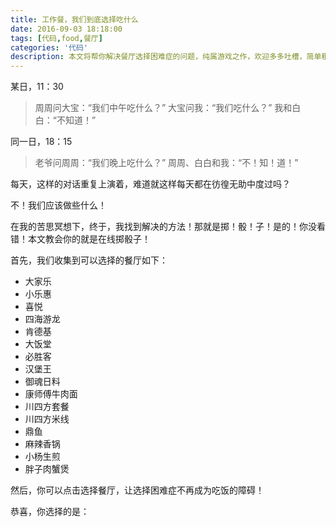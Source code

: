 ```yaml
---
title: 工作餐，我们到底选择吃什么
date: 2016-09-03 18:18:00
tags: [代码,food,餐厅]
categories: '代码'
description: 本文将帮你解决餐厅选择困难症的问题，纯属游戏之作，欢迎多多吐槽，简单粗暴之处敬请原谅！不原谅也没关系，反正我又不改。
---
```

某日，11：30
> 周周问大宝：“我们中午吃什么？”
> 大宝问我：“我们吃什么？”
> 我和白白：“不知道！”

同一日，18：15
> 老爷问周周：“我们晚上吃什么？”
> 周周、白白和我：“不！知！道！”

每天，这样的对话重复上演着，难道就这样每天都在彷徨无助中度过吗？

不！我们应该做些什么！

在我的苦思冥想下，终于，我找到解决的方法！那就是掷！骰！子！是的！你没看错！本文教会你的就是在线掷骰子！

首先，我们收集到可以选择的餐厅如下：

* 大家乐<br>
* 小乐惠<br>
* 喜悦<br>
* 四海游龙<br>
* 肯德基<br>
* 大饭堂<br>
* 必胜客<br>
* 汉堡王<br>
* 御魂日料<br>
* 康师傅牛肉面<br>
* 川四方套餐<br>
* 川四方米线<br>
* 鼎鱼<br>
* 麻辣香锅<br>
* 小杨生煎<br>
* 胖子肉蟹煲

然后，你可以点击<a onclick="radomData()">选择餐厅</a>，让选择困难症不再成为吃饭的障碍！

恭喜，你选择的是：<strong><div id="display">  </div></strong>

<script >
    function radomData(){
    var arr = ["大家乐","小乐惠","喜悦","四海游龙","肯德基","大饭堂","必胜客","汉堡王","康师傅","川四方套餐","川四方米线","小杨生煎"];
    var index = Math.floor((Math.random()*arr.length));
    alert(arr[index]);
    document.getElementById("display").innerHTML = arr[index];
    }
</script>


